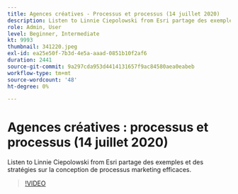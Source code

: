 ```yaml
---
title: Agences créatives - Processus et processus (14 juillet 2020)
description: Listen to Linnie Ciepolowski from Esri partage des exemples et des stratégies sur la conception de processus marketing efficaces.
role: Admin, User
level: Beginner, Intermediate
kt: 9993
thumbnail: 341220.jpeg
exl-id: ea25e50f-7b3d-4e5a-aaad-0851b10f2af6
duration: 2441
source-git-commit: 9a297cda953d4414131657f9ac84580aea0eabeb
workflow-type: tm+mt
source-wordcount: '48'
ht-degree: 0%

---
```


# Agences créatives : processus et processus (14 juillet 2020)

Listen to Linnie Ciepolowski from Esri partage des exemples et des stratégies sur la conception de processus marketing efficaces.

>[!VIDEO](https://video.tv.adobe.com/v/341220/?quality=12&learn=on)
